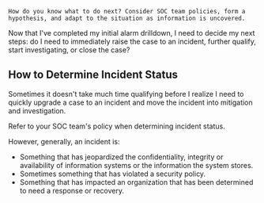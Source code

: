 
```
How do you know what to do next? Consider SOC team policies, form a hypothesis, and adapt to the situation as information is uncovered.
```


Now that I've completed my initial alarm drilldown, I need to decide my next steps: do I need to immediately raise the case to an incident, further qualify, start investigating, or close the case?


## How to Determine Incident Status

Sometimes it doesn't take much time qualifying before I realize I need to quickly upgrade a case to an incident and move the incident into mitigation and investigation. 

Refer to your SOC team's policy when determining incident status.

However, generally, an incident is:

- Something that has jeopardized the confidentiality, integrity or availability of information systems or the information the system stores.
- Sometimes something that has violated a security policy.
- Something that has impacted an organization that has been determined to need a response or recovery.

